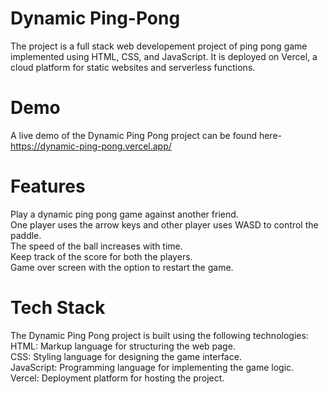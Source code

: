 # Dynamic Ping-Pong
The project is a full stack web developement project of ping pong game implemented using HTML, CSS, and JavaScript. It is deployed on Vercel, a cloud platform for static websites and serverless functions. <br/>

# Demo
A live demo of the Dynamic Ping Pong project can be found here- https://dynamic-ping-pong.vercel.app/  <br/>

# Features
Play a dynamic ping pong game against another friend. <br/>
One player uses the arrow keys and other player uses WASD to control the paddle. <br/>
The speed of the ball increases with time. <br/>
Keep track of the score for both the players. <br/>
Game over screen with the option to restart the game. <br/>

# Tech Stack
The Dynamic Ping Pong project is built using the following technologies: <br/>
HTML: Markup language for structuring the web page. <br/>
CSS: Styling language for designing the game interface. <br/>
JavaScript: Programming language for implementing the game logic. <br/>
Vercel: Deployment platform for hosting the project. <br/>
